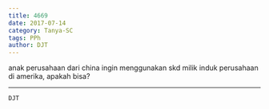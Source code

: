 ```yaml
---
title: 4669
date: 2017-07-14
category: Tanya-SC
tags: PPh
author: DJT
---
```


anak perusahaan dari china ingin menggunakan skd milik induk perusahaan di amerika, apakah bisa?

---



`DJT`
